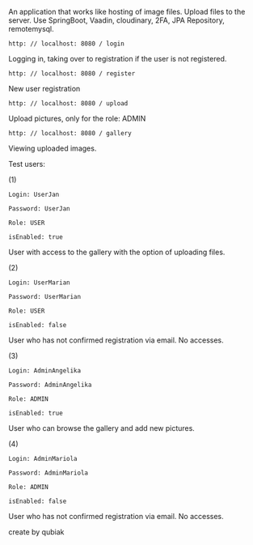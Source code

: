 An application that works like hosting of image files. Upload files to the server. 
Use SpringBoot, Vaadin, cloudinary, 2FA, JPA Repository, remotemysql.

    http: // localhost: 8080 / login
Logging in, taking over to registration if the user is not registered.

    http: // localhost: 8080 / register
New user registration

    http: // localhost: 8080 / upload
Upload pictures, only for the role: ADMIN

    http: // localhost: 8080 / gallery
Viewing uploaded images.




Test users:


(1)

    Login: UserJan

    Password: UserJan

    Role: USER

    isEnabled: true


User with access to the gallery with the option of uploading files.


(2)

    Login: UserMarian

    Password: UserMarian

    Role: USER

    isEnabled: false


User who has not confirmed registration via email. No accesses.

(3)

    Login: AdminAngelika

    Password: AdminAngelika

    Role: ADMIN

    isEnabled: true


User who can browse the gallery and add new pictures.


(4)

    Login: AdminMariola

    Password: AdminMariola

    Role: ADMIN

    isEnabled: false


User who has not confirmed registration via email. No accesses.


create by qubiak